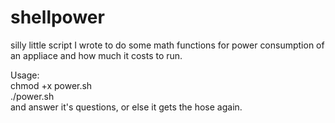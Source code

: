 # shellpower
silly little script I wrote to do some math functions for power consumption of an appliace and how much it costs to run.

Usage:<br />
chmod +x power.sh<br />
./power.sh<br />
and answer it's questions, or else it gets the hose again.
